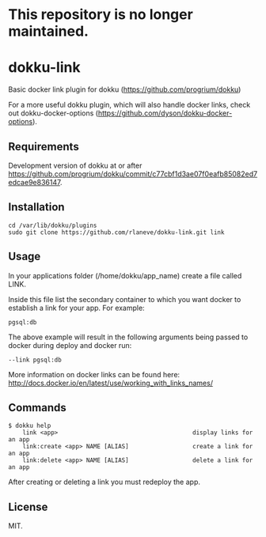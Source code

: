 # This repository is no longer maintained.

dokku-link
==========

Basic docker link plugin for dokku (https://github.com/progrium/dokku)

For a more useful dokku plugin, which will also handle docker links, check out dokku-docker-options (https://github.com/dyson/dokku-docker-options).

Requirements
------------

Development version of dokku at or after https://github.com/progrium/dokku/commit/c77cbf1d3ae07f0eafb85082ed7edcae9e836147.

Installation
------------

````
cd /var/lib/dokku/plugins
sudo git clone https://github.com/rlaneve/dokku-link.git link
````

Usage
-----

In your applications folder (/home/dokku/app_name) create a file called LINK.

Inside this file list the secondary container to which you want docker to establish a link for your app. For example:

````
pgsql:db
````

The above example will result in the following arguments being passed to docker during deploy and docker run:

````
--link pgsql:db
````

More information on docker links can be found here: http://docs.docker.io/en/latest/use/working_with_links_names/

Commands
--------
```
$ dokku help
    link <app>                                      display links for an app
    link:create <app> NAME [ALIAS]                  create a link for an app
    link:delete <app> NAME [ALIAS]                  delete a link for an app
```

After creating or deleting a link you must redeploy the app.

License
-------

MIT.

